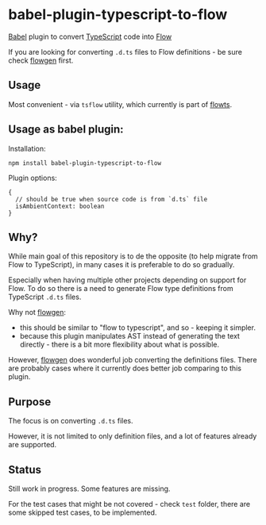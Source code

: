 # babel-plugin-typescript-to-flow

[Babel] plugin to convert [TypeScript] code into [Flow]

If you are looking for converting `.d.ts` files to Flow definitions - be sure check [flowgen] first.

## Usage 

Most convenient - via `tsflow` utility, which currently is part of [flowts](https://github.com/zxbodya/flowts).

## Usage as babel plugin:

Installation:

```
npm install babel-plugin-typescript-to-flow
```

Plugin options:

```
{
  // should be true when source code is from `d.ts` file
  isAmbientContext: boolean 
}
``` 

## Why? 
While main goal of this repository is to de the opposite (to help migrate from Flow to TypeScript),
in many cases it is preferable to do so gradually.
 
Especially when having multiple other projects depending on support for Flow.
To do so there is a need to generate Flow type definitions from TypeScript `.d.ts` files.

Why not [flowgen]:

 - this should be similar to "flow to typescript", and so - keeping it simpler.
 - because this plugin manipulates AST instead of generating the text directly - there is a bit more flexibility about what is possible.   

However, [flowgen] does wonderful job converting the definitions files.
There are probably cases where it currently does better job comparing to this plugin. 

## Purpose

The focus is on converting `.d.ts` files.

However, it is not limited to only definition files, and a lot of features already are supported.

## Status

Still work in progress. Some features are missing.

For the test cases that might be not covered - check `test` folder, there are some skipped test cases, to be implemented. 

[babel]: https://github.com/babel/babel
[flow]: https://github.com/facebook/flow
[typescript]: https://github.com/Microsoft/TypeScript
[flowgen]: (https://github.com/joarwilk/flowgen)
